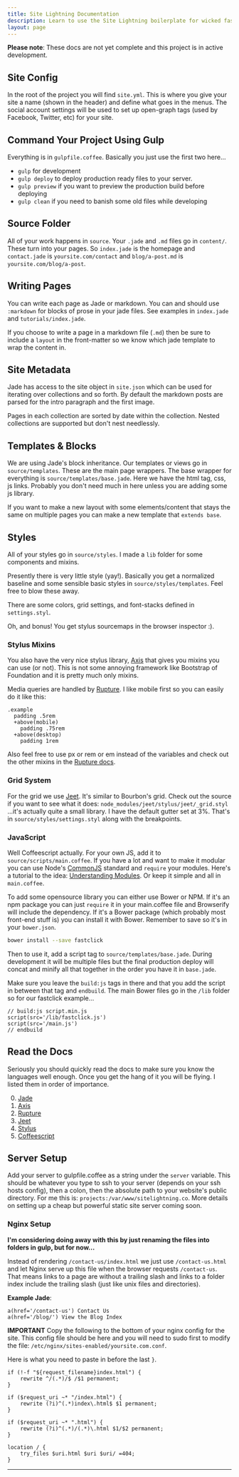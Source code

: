 ```yaml
---
title: Site Lightning Documentation
description: Learn to use the Site Lightning boilerplate for wicked fast front-end development.
layout: page
---
```


__Please note__: These docs are not yet complete and this project is in active development.

## Site Config
In the root of the project you will find `site.yml`. This is where you give your site a name (shown in the header) and define what goes in the menus. The social account settings will be used to set up open-graph tags (used by Facebook, Twitter, etc) for your site.

## Command Your Project Using Gulp
Everything is in `gulpfile.coffee`. Basically you just use the first two here...

- `gulp` for development
- `gulp deploy` to deploy production ready files to your server.
- `gulp preview` if you want to preview the production build before deploying
- `gulp clean` if you need to banish some old files while developing

## Source Folder
All of your work happens in `source`. Your `.jade` and `.md` files go in `content/`. These turn into your pages. So `index.jade` is the homepage and `contact.jade` is `yoursite.com/contact` and `blog/a-post.md` is `yoursite.com/blog/a-post`.

## Writing Pages
You can write each page as Jade or markdown. You can and should use `:markdown` for blocks of prose in your jade files. See examples in `index.jade` and `tutorials/index.jade`.

If you choose to write a page in a markdown file (`.md`) then be sure to include a `layout` in the front-matter so we know which jade template to wrap the content in.

## Site Metadata
Jade has access to the site object in `site.json` which can be used for iterating over collections and so forth. By default the markdown posts are parsed for the intro paragraph and the first image.

Pages in each collection are sorted by date within the collection. Nested collections are supported but don't nest needlessly.

## Templates & Blocks
We are using Jade's block inheritance. Our templates or views go in `source/templates`. These are the main page wrappers. The base wrapper for everything is `source/templates/base.jade`. Here we have the html tag, css, js links. Probably you don't need much in here unless you are adding some js library.

If you want to make a new layout with some elements/content that stays the same on multiple pages you can make a new template that `extends base`.

## Styles
All of your styles go in `source/styles`. I made a `lib` folder for some components and mixins.

Presently there is very little style (yay!). Basically you get a normalized baseline and some sensible basic styles in `source/styles/templates`. Feel free to blow these away.

There are some colors, grid settings, and font-stacks defined in `settings.styl`.

Oh, and bonus! You get stylus sourcemaps in the browser inspector :).

### Stylus Mixins
You also have the very nice stylus library, [Axis](http://axis.netlify.com/) that gives you mixins you can use (or not). This is not some annoying framework like Bootstrap of Foundation and it is pretty much only mixins.

Media queries are handled by [Rupture](http://jenius.github.io/rupture/). I like mobile first so you can easily do it like this:

```stylus
.example
  padding .5rem
  +above(mobile)
    padding .75rem
  +above(desktop)
    padding 1rem
```

Also feel free to use px or rem or em instead of the variables and check out the other mixins in the [Rupture docs](http://jenius.github.io/rupture/).

### Grid System
For the grid we use [Jeet](http://jeet.gs/). It's similar to Bourbon's grid. Check out the source if you want to see what it does: `node_modules/jeet/stylus/jeet/_grid.styl` ...it's actually quite a small library. I have the default gutter set at 3%. That's in `source/styles/settings.styl` along with the breakpoints.

### JavaScript
Well Coffeescript actually. For your own JS, add it to `source/scripts/main.coffee`. If you have a lot and want to make it modular you can use Node's [CommonJS](http://wiki.commonjs.org/wiki/CommonJS) standard and `require` your modules. Here's a tutorial to the idea: [Understanding Modules](http://www.sitepoint.com/understanding-module-exports-exports-node-js/). Or keep it simple and all in `main.coffee`.

To add some opensource library you can either use Bower or NPM. If it's an npm package you can just `require` it in your main.coffee file and Browserify will include the dependency. If it's a Bower package (which probably most front-end stuff is) you can install it with Bower. Remember to save so it's in your `bower.json`.

```bash
bower install --save fastclick
```

Then to use it, add a script tag to `source/templates/base.jade`. During development it will be multiple files but the final production deploy will concat and minify all that together in the order you have it in `base.jade`.

Make sure you leave the `build:js` tags in there and that you add the script in between that tag and `endbuild`. The main Bower files go in the `/lib` folder so for our fastclick example...

```jade
// build:js script.min.js
script(src='/lib/fastclick.js')
script(src='/main.js')
// endbuild
```

## Read the Docs
Seriously you should quickly read the docs to make sure you know the languages well enough. Once you get the hang of it you will be flying. I listed them in order of importance.

0. [Jade](http://jade-lang.com/reference)
0. [Axis](http://axis.netlify.com/)
0. [Rupture](http://jenius.github.io/rupture/)
0. [Jeet](http://jeet.gs/)
0. [Stylus](http://learnboost.github.io/stylus/)
0. [Coffeescript](http://coffeescript.org/)

## Server Setup
Add your server to gulpfile.coffee as a string under the `server` variable. This should be whatever you type to ssh to your server (depends on your ssh hosts config), then a colon, then the absolute path to your website's public directory. For me this is: `projects:/var/www/sitelightning.co`. More details on setting up a cheap but powerful static site server coming soon.

### Nginx Setup
**I'm considering doing away with this by just renaming the files into folders in gulp, but for now...**

Instead of rendering `/contact-us/index.html` we just use `/contact-us.html` and let Nginx serve up this file when the browser requests `/contact-us`. That means links to a page are without a trailing slash and links to a folder index include the trailing slash (just like unix files and directories).

**Example Jade**:

```jade
a(href='/contact-us') Contact Us
a(href='/blog/') View the Blog Index
```

**IMPORTANT**
Copy the following to the bottom of your nginx config for the site. This config file should be here and you will need to sudo first to modify the file: `/etc/nginx/sites-enabled/yoursite.com.conf`.

Here is what you need to paste in before the last `}`.

```
if (!-f "${request_filename}index.html") {
    rewrite ^/(.*)/$ /$1 permanent;
}

if ($request_uri ~* "/index.html") {
    rewrite (?i)^(.*)index\.html$ $1 permanent;
}

if ($request_uri ~* ".html") {
    rewrite (?i)^(.*)/(.*)\.html $1/$2 permanent;
}

location / {
    try_files $uri.html $uri $uri/ =404;
}
```

---


